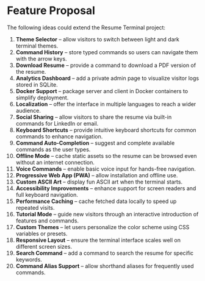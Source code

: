 # Feature Proposal

The following ideas could extend the Resume Terminal project:

1. **Theme Selector** – allow visitors to switch between light and dark terminal themes.
2. **Command History** – store typed commands so users can navigate them with the arrow keys.
3. **Download Resume** – provide a command to download a PDF version of the resume.
4. **Analytics Dashboard** – add a private admin page to visualize visitor logs stored in SQLite.
5. **Docker Support** – package server and client in Docker containers to simplify deployment.
6. **Localization** – offer the interface in multiple languages to reach a wider audience.
7. **Social Sharing** – allow visitors to share the resume via built-in commands for LinkedIn or email.
8. **Keyboard Shortcuts** – provide intuitive keyboard shortcuts for common commands to enhance navigation.
9. **Command Auto-Completion** – suggest and complete available commands as the user types.
10. **Offline Mode** – cache static assets so the resume can be browsed even without an internet connection.
11. **Voice Commands** – enable basic voice input for hands-free navigation.
12. **Progressive Web App (PWA)** – allow installation and offline use.
13. **Custom ASCII Art** – display fun ASCII art when the terminal starts.
14. **Accessibility Improvements** – enhance support for screen readers and full keyboard navigation.
15. **Performance Caching** – cache fetched data locally to speed up repeated visits.
16. **Tutorial Mode** – guide new visitors through an interactive introduction of features and commands.
17. **Custom Themes** – let users personalize the color scheme using CSS variables or presets.
18. **Responsive Layout** – ensure the terminal interface scales well on different screen sizes.
19. **Search Command** – add a command to search the resume for specific keywords.
20. **Command Alias Support** – allow shorthand aliases for frequently used commands.
